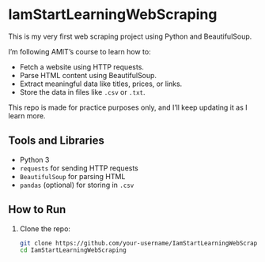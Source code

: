 # IamStartLearningWebScraping
This is my very first web scraping project using Python and BeautifulSoup.

I’m following AMIT’s course to learn how to:
- Fetch a website using HTTP requests.
- Parse HTML content using BeautifulSoup.
- Extract meaningful data like titles, prices, or links.
- Store the data in files like `.csv` or `.txt`.

This repo is made for practice purposes only, and I’ll keep updating it as I learn more. 

## Tools and Libraries
- Python 3
- `requests` for sending HTTP requests
- `BeautifulSoup` for parsing HTML
- `pandas` (optional) for storing in `.csv`

## How to Run
1. Clone the repo:
   ```bash
   git clone https://github.com/your-username/IamStartLearningWebScraping.git
   cd IamStartLearningWebScraping
